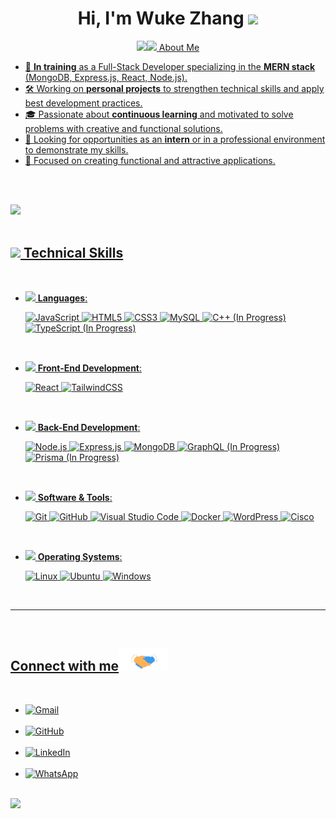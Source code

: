<h1 align="center"><b>Hi, I'm Wuke Zhang </b><img src="https://media.giphy.com/media/hvRJCLFzcasrR4ia7z/giphy.gif" width="35"></h1>

<p align="center">
  <a href="https://github.com/DenverCoder1/readme-typing-svg"><img src="https://readme-typing-svg.herokuapp.com?font=Time+New+Roman&color=cyan&size=25&center=true&vCenter=true&width=600&height=100&lines=Front-End+Developer+in+Training;Aspiring+MERN+Full-Stack+Developer;Passionate+about+Continuous+Learning;Solving+Problems+Creatively;Welcome+to+my+profile!</a>
</p>

<br>

## <picture><img src="https://github.com/7oSkaaa/7oSkaaa/blob/main/Images/about_me.gif?raw=true" width="50px"></picture> About Me

<br>

- 🌱 **In training** as a Full-Stack Developer specializing in the **MERN stack** (MongoDB, Express.js, React, Node.js).
- 🛠️ Working on **personal projects** to strengthen technical skills and apply best development practices.
- 🎓 Passionate about **continuous learning** and motivated to solve problems with creative and functional solutions.
- 💼 Looking for opportunities as an **intern** or in a professional environment to demonstrate my skills.
- 🌟 Focused on creating functional and attractive applications.

<br><br>

<img src="https://user-images.githubusercontent.com/73097560/115834477-dbab4500-a447-11eb-908a-139a6edaec5c.gif"><br><br>

## <img src="https://media2.giphy.com/media/QssGEmpkyEOhBCb7e1/giphy.gif" width="25"><b> Technical Skills</b>
<br>

<p align="center">

- <picture> <img src = "https://github.com/7oSkaaa/7oSkaaa/blob/main/Images/Programming_Languages.gif?raw=true" width = 50px>  </picture> **Languages**:
    
    ![JavaScript](https://img.shields.io/badge/JavaScript-%23F7DF1E.svg?style=for-the-badge&logo=javascript&logoColor=black)
    ![HTML5](https://img.shields.io/badge/HTML5-%23E34F26.svg?style=for-the-badge&logo=html5&logoColor=white)
    ![CSS3](https://img.shields.io/badge/CSS3-%231572B6.svg?style=for-the-badge&logo=css3&logoColor=white)
    ![MySQL](https://img.shields.io/badge/MySQL-%2300f.svg?style=for-the-badge&logo=mysql&logoColor=white)
    ![C++ (In Progress)](https://img.shields.io/badge/C++-In%20Progress-blue?style=for-the-badge&logo=c%2B%2B&logoColor=white)
    ![TypeScript (In Progress)](https://img.shields.io/badge/TypeScript-In%20Progress-blue?style=for-the-badge&logo=typescript&logoColor=white)

<br>   
    
- <picture> <img src = "https://github.com/7oSkaaa/7oSkaaa/blob/main/Images/Front_End.gif?raw=true" width = 50px>  </picture> **Front-End Development**:
  
   ![React](https://img.shields.io/badge/React-%2320232a.svg?style=for-the-badge&logo=react&logoColor=%2361DAFB)
   ![TailwindCSS](https://img.shields.io/badge/TailwindCSS-%2338B2AC.svg?style=for-the-badge&logo=tailwind-css&logoColor=white)

<br>

- <picture> <img src = "https://github.com/7oSkaaa/7oSkaaa/blob/main/Images/Software_Tools.gif?raw=true" width = 50px>  </picture> **Back-End Development**:

    ![Node.js](https://img.shields.io/badge/Node.js-%2343853D.svg?style=for-the-badge&logo=node.js&logoColor=white)
    ![Express.js](https://img.shields.io/badge/Express.js-%23000000.svg?style=for-the-badge&logo=express&logoColor=white)
    ![MongoDB](https://img.shields.io/badge/MongoDB-%2347A248.svg?style=for-the-badge&logo=mongodb&logoColor=white)
    ![GraphQL (In Progress)](https://img.shields.io/badge/GraphQL-In%20Progress-blue?style=for-the-badge&logo=graphql&logoColor=pink)
    ![Prisma (In Progress)](https://img.shields.io/badge/Prisma-In%20Progress-blue?style=for-the-badge&logo=prisma&logoColor=white)
    
<br>

- <picture> <img src = "https://github.com/7oSkaaa/7oSkaaa/blob/main/Images/IDEs.gif?raw=true" width = 50px>  </picture> **Software & Tools**:

    ![Git](https://img.shields.io/badge/git-%23F05033.svg?style=for-the-badge&logo=git&logoColor=white)
    ![GitHub](https://img.shields.io/badge/github-%23121011.svg?style=for-the-badge&logo=github&logoColor=white)
    ![Visual Studio Code](https://img.shields.io/badge/VS%20Code-%23007ACC.svg?style=for-the-badge&logo=visual-studio-code&logoColor=white)
    ![Docker](https://img.shields.io/badge/Docker-%230db7ed.svg?style=for-the-badge&logo=docker&logoColor=white)
    ![WordPress](https://img.shields.io/badge/WordPress-%233C3C3C.svg?style=for-the-badge&logo=wordpress&logoColor=white)
    ![Cisco](https://img.shields.io/badge/Cisco-%23049fd9.svg?style=for-the-badge&logo=cisco&logoColor=white)

<br>

- <picture> <img src = "https://github.com/7oSkaaa/7oSkaaa/blob/main/Images/OS.gif?raw=true" width = 50px>  </picture> **Operating Systems**:

    ![Linux](https://img.shields.io/badge/Linux-FCC624?style=for-the-badge&logo=linux&logoColor=black)
    ![Ubuntu](https://img.shields.io/badge/Ubuntu-E95420?style=for-the-badge&logo=ubuntu&logoColor=white)
    ![Windows](https://img.shields.io/badge/Windows-0078D6?style=for-the-badge&logo=windows&logoColor=white)

</p>

<br>

-----

<br>

## <b> Connect with me</b><img src="https://github.com/0xAbdulKhalid/0xAbdulKhalid/raw/main/assets/mdImages/handshake.gif" width="80">
<br>
<div align='left'>

<ul>

<li>
<a href="mailto:wuke.zhang@example.com" target="_blank">
<img src="https://img.shields.io/badge/gmail-%23EA4335.svg?style=for-the-badge&logo=gmail&logoColor=white" alt="Gmail"/>
</a>
</li>

<br>

<li>
<a href="https://github.com/WukeZhang" target="_blank">
<img src="https://img.shields.io/badge/github-%23181717.svg?style=for-the-badge&logo=github&logoColor=white" alt="GitHub"/>
</a>
</li>

<br>

<li>
<a href="https://www.linkedin.com/in/WukeZhang/" target="_blank">
<img src="https://img.shields.io/badge/linkedin-%230A66C2.svg?style=for-the-badge&logo=linkedin&logoColor=white" alt="LinkedIn"/>
</a>
</li>

<br>

<li>
<a href="https://wa.me/1234567890" target="_blank">
<img src="https://img.shields.io/badge/WhatsApp-%2325D366.svg?style=for-the-badge&logo=whatsapp&logoColor=white" alt="WhatsApp"/>
</a>
</li>

</ul>

</div>

<br>
<img src="https://user-images.githubusercontent.com/73097560/115834477-dbab4500-a447-11eb-908a-139a6edaec5c.gif">
<br>
